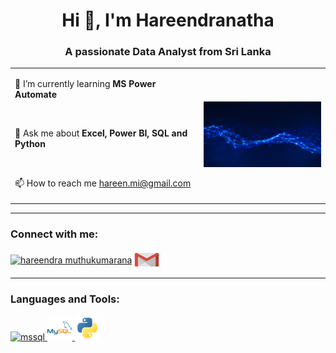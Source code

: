 <h1 align="center">Hi 👋, I'm Hareendranatha</h1>
<h3 align="center">A passionate Data Analyst from Sri Lanka</h3>




<table width="120%" border="0">
  <tr>
    <td width="60%" style="padding-right: 20; vertical-align: top;">
      <p>🌱 I’m currently learning <strong>MS Power Automate</strong></p>
      <br>
      <p>💬 Ask me about <strong>Excel, Power BI, SQL and Python</strong></p>
      <br>
      <p>📫 How to reach me <a href="mailto:hareen.mi@gmail.com">hareen.mi@gmail.com</a></p>
    </td>
    <td width="60%">
      <img src="https://github.com/Hareendranatha/Hareendranatha/blob/main/Image/Internet%20Streaming%20GIF%20by%20Butlerm.gif?raw=true" width="100%" />
    </td>
  </tr>
</table>





---
<h3 align="left">Connect with me:</h3>
<p align="left">
<a href="https://www.linkedin.com/in/hareendra-muthukumarana-b8609b22b/" target="blank"><img align="center" src="https://raw.githubusercontent.com/rahuldkjain/github-profile-readme-generator/master/src/images/icons/Social/linked-in-alt.svg" alt="hareendra muthukumarana" height="30" width="40" /></a><a>  </a><a href="mailto:hareen.mi@gmail.com" target="blank"><img align="center" src="https://github.com/Hareendranatha/Hareendranatha/blob/main/Image/Gmail.png" alt="hareendra muthukumarana" height="30" width="40" /></a>


</p>

---
<h3 align="left">Languages and Tools:</h3>
 
<p align="left"> <a href="https://www.microsoft.com/en-us/sql-server" target="_blank" rel="noreferrer"> <img src="https://www.svgrepo.com/show/303229/microsoft-sql-server-logo.svg" alt="mssql" width="40" height="40"/> </a>
  <a href="https://www.mysql.com/" target="_blank" rel="noreferrer"> <img src="https://raw.githubusercontent.com/devicons/devicon/master/icons/mysql/mysql-original-wordmark.svg" alt="mysql" width="40" height="40"/> </a> 
  <a href="https://www.python.org" target="_blank" rel="noreferrer"> <img src="https://raw.githubusercontent.com/devicons/devicon/master/icons/python/python-original.svg" alt="python" width="40" height="40"/> </a> </p>

